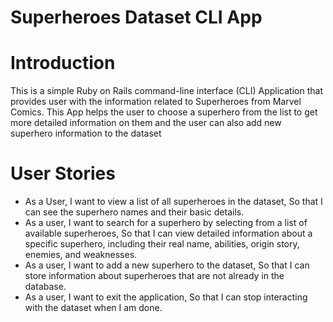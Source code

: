 # Superheroes Dataset CLI App
# Introduction

This is a simple Ruby on Rails command-line interface (CLI) Application that provides user with the information related to Superheroes from Marvel Comics. This App helps the user to choose a superhero from the list to get more detailed information on them and the user can also add new superhero information to the dataset

# User Stories
- As a User, I want to view a list of all superheroes in the dataset, So that I can see the superhero names and their basic details.
- As a user, I want to search for a superhero by selecting from a list of available superheroes, So that I can view detailed information about a specific superhero, including their real name, abilities, origin story, enemies, and weaknesses.
- As a user, I want to add a new superhero to the dataset, So that I can store information about superheroes that are not already in the database.
- As a user, I want to exit the application, So that I can stop interacting with the dataset when I am done.
